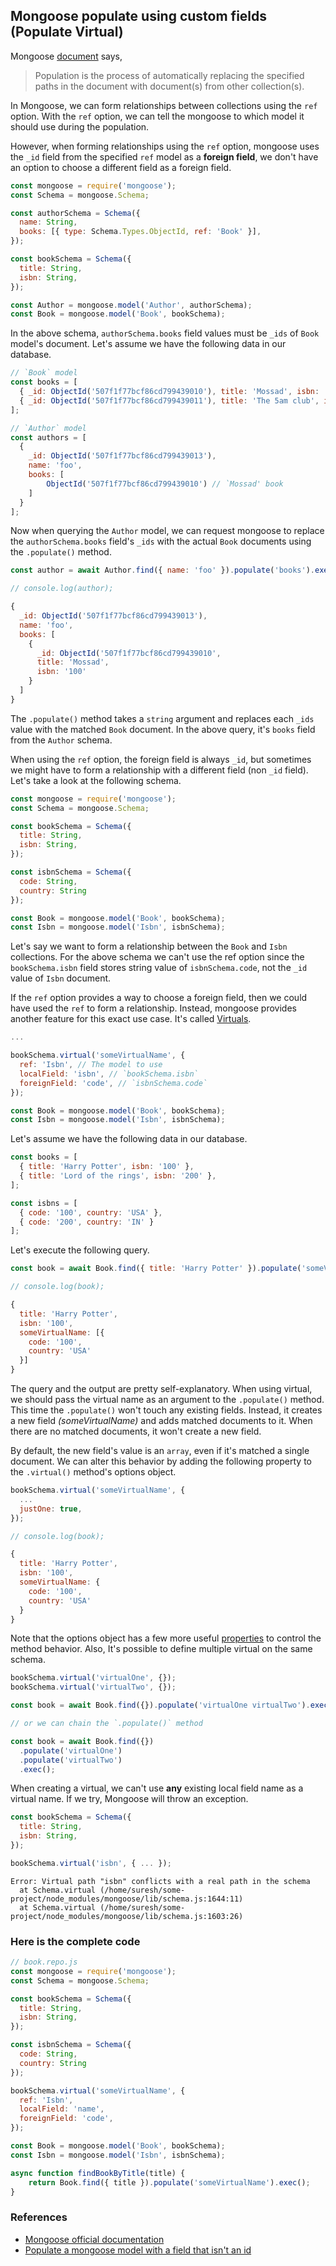 ## Mongoose populate using custom fields (Populate Virtual)

Mongoose [document](https://mongoosejs.com/docs/populate.html) says,
> Population is the process of automatically replacing the specified paths in the document with document(s) from other collection(s).

In Mongoose, we can form relationships between collections 
using the `ref` option. With the `ref` option, we can tell the mongoose to which model it should use during the population.

However, when forming relationships using the `ref` option, 
mongoose uses the `_id` field from the specified `ref` model 
as a **foreign field**, we don't have an option to choose a
 different field as a foreign field.

```javascript
const mongoose = require('mongoose');
const Schema = mongoose.Schema;

const authorSchema = Schema({
  name: String,
  books: [{ type: Schema.Types.ObjectId, ref: 'Book' }],
});

const bookSchema = Schema({
  title: String,
  isbn: String,
});

const Author = mongoose.model('Author', authorSchema);
const Book = mongoose.model('Book', bookSchema);
```

In the above schema, `authorSchema.books` field values must 
be `_ids` of `Book` model's document. Let's assume we have the following data in our database.

```javascript
// `Book` model
const books = [
  { _id: ObjectId('507f1f77bcf86cd799439010'), title: 'Mossad', isbn: '100' },
  { _id: ObjectId('507f1f77bcf86cd799439011'), title: 'The 5am club', isbn: '200' },
];

// `Author` model
const authors = [
  { 
    _id: ObjectId('507f1f77bcf86cd799439013'), 
    name: 'foo', 
    books: [
        ObjectId('507f1f77bcf86cd799439010') // `Mossad' book
    ] 
  }
];
```

Now when querying the `Author` model, we can request mongoose to 
replace the `authorSchema.books` field's `_ids` with the actual `Book` 
documents using the `.populate()` method.

```javascript
const author = await Author.find({ name: 'foo' }).populate('books').exec();

// console.log(author);

{
  _id: ObjectId('507f1f77bcf86cd799439013'),
  name: 'foo',
  books: [
    {
      _id: ObjectId('507f1f77bcf86cd799439010',
      title: 'Mossad',
      isbn: '100'
    }
  ]
}
```

The `.populate()` method takes a `string` argument and replaces each 
`_ids` value with the matched `Book` document.
In the above query, it's `books` field from the `Author` schema.

When using the `ref` option, the foreign field is always `_id`, 
but sometimes we might have to form a relationship with a different 
field (non `_id` field). Let's take a look at the following schema.

```javascript
const mongoose = require('mongoose');
const Schema = mongoose.Schema;

const bookSchema = Schema({
  title: String,
  isbn: String,
});

const isbnSchema = Schema({
  code: String,
  country: String
});

const Book = mongoose.model('Book', bookSchema);
const Isbn = mongoose.model('Isbn', isbnSchema);
```

Let's say we want to form a relationship between the `Book` and `Isbn` collections.
For the above schema we can't use the ref option since the `bookSchema.isbn` 
field stores string value of `isbnSchema.code`, not the `_id` 
value of `Isbn` document.

If the `ref` option provides a way to choose a foreign field, 
then we could have used the `ref` to form a relationship.
Instead, mongoose provides another feature for this exact use case. 
It's called [Virtuals](https://mongoosejs.com/docs/populate.html#populate-virtuals). 

```javascript
...

bookSchema.virtual('someVirtualName', {
  ref: 'Isbn', // The model to use
  localField: 'isbn', // `bookSchema.isbn`
  foreignField: 'code', // `isbnSchema.code`
});

const Book = mongoose.model('Book', bookSchema);
const Isbn = mongoose.model('Isbn', isbnSchema);
```

Let's assume we have the following data in our database.

```javascript
const books = [
  { title: 'Harry Potter', isbn: '100' },
  { title: 'Lord of the rings', isbn: '200' },
];

const isbns = [
  { code: '100', country: 'USA' },
  { code: '200', country: 'IN' }
];
```

Let's execute the following query.

```javascript
const book = await Book.find({ title: 'Harry Potter' }).populate('someVirtualName').exec();

// console.log(book);

{
  title: 'Harry Potter',
  isbn: '100',
  someVirtualName: [{
    code: '100',
    country: 'USA'
  }]
}
```

The query and the output are pretty self-explanatory. When using virtual, we should pass 
the virtual name as an argument to the `.populate()` method. 
This time the `.populate()` won't touch any existing fields. Instead, it 
creates a new field _(someVirtualName)_ and adds matched documents to it.
When there are no matched documents, it won't create a new field.

By default, the new field's value is an `array`, even if it's matched a single document. 
We can alter this behavior by adding the following property to the `.virtual()` method's options object.

```javascript
bookSchema.virtual('someVirtualName', {
  ...
  justOne: true,
});

// console.log(book);

{
  title: 'Harry Potter',
  isbn: '100',
  someVirtualName: {
    code: '100',
    country: 'USA'
  }
}
```

Note that the options object has a few more useful 
[properties](https://mongoosejs.com/docs/populate.html#populate-virtuals) to control the method behavior.
Also, It's possible to define multiple virtual on the same schema.

```javascript
bookSchema.virtual('virtualOne', {});
bookSchema.virtual('virtualTwo', {});

const book = await Book.find({}).populate('virtualOne virtualTwo').exec();

// or we can chain the `.populate()` method

const book = await Book.find({})
  .populate('virtualOne')
  .populate('virtualTwo')
  .exec();
```

When creating a virtual, we can't use **any** existing local field name as a virtual name. 
If we try, Mongoose will throw an exception.

```javascript
const bookSchema = Schema({
  title: String,
  isbn: String,
});

bookSchema.virtual('isbn', { ... });
```

```
Error: Virtual path "isbn" conflicts with a real path in the schema
  at Schema.virtual (/home/suresh/some-project/node_modules/mongoose/lib/schema.js:1644:11)
  at Schema.virtual (/home/suresh/some-project/node_modules/mongoose/lib/schema.js:1603:26)
```

### Here is the complete code

```javascript
// book.repo.js
const mongoose = require('mongoose');
const Schema = mongoose.Schema;

const bookSchema = Schema({
  title: String,
  isbn: String,
});

const isbnSchema = Schema({
  code: String,
  country: String
});

bookSchema.virtual('someVirtualName', {
  ref: 'Isbn',
  localField: 'name',
  foreignField: 'code',
});

const Book = mongoose.model('Book', bookSchema);
const Isbn = mongoose.model('Isbn', isbnSchema);

async function findBookByTitle(title) {
    return Book.find({ title }).populate('someVirtualName').exec();
}
```

### References
* [Mongoose official documentation](https://mongoosejs.com/docs/populate.html)
* [Populate a mongoose model with a field that isn't an id](https://stackoverflow.com/a/39869551/2967670)
